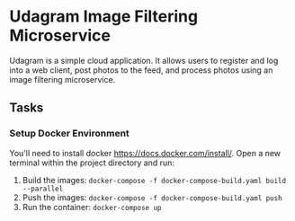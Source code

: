 # Udagram Image Filtering Microservice

Udagram is a simple cloud application. It allows users to register and log into a web client, post photos to the feed, and process photos using an image filtering microservice.

## Tasks

### Setup Docker Environment

You'll need to install docker https://docs.docker.com/install/. Open a new terminal within the project directory and run:

1. Build the images: `docker-compose -f docker-compose-build.yaml build --parallel`
2. Push the images: `docker-compose -f docker-compose-build.yaml push`
3. Run the container: `docker-compose up`
